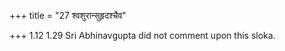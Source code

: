 +++
title = "27 श्वशुरान्सुहृदश्चैव"

+++
1.12 1.29 Sri Abhinavgupta did not comment upon this sloka.
